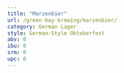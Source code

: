 ```yaml
---
title: "Marzenbier"
url: /green-bay-brewing/marzenbier/
category: German Lager
style: German-Style Oktoberfest
abv: 0
ibu: 0
srm: 0
upc: 0
---
```


